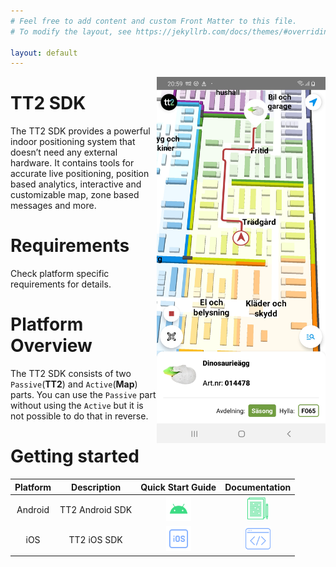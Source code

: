 ```yaml
---
# Feel free to add content and custom Front Matter to this file.
# To modify the layout, see https://jekyllrb.com/docs/themes/#overriding-theme-defaults

layout: default
---
```


<img align="right" src="res/Screenshot_TT2POC.jpg" width="270">

# TT2 SDK

The TT2 SDK provides a powerful indoor positioning system that doesn’t need any external hardware. It contains tools for
accurate live positioning, position based analytics, interactive and customizable map, zone based messages and more. 

# Requirements

Check platform specific requirements for details.

# Platform Overview

The TT2 SDK consists of two `Passive`(**TT2**) and `Active`(**Map**) parts. You can use the `Passive` part without using
the `Active` but it is not possible to do that in reverse.

# Getting started

| Platform |   Description   |                                  Quick Start Guide                                   |                                  Documentation                                   |
| :------: | :-------------: | :----------------------------------------------------------------------------------: | :------------------------------------------------------------------------------: |
| Android  | TT2 Android SDK | [<img src="res/android.svg" width="40" height="40" />](./guide_android/android.html) | [<img src="res/doc-android.svg" width="35" height="35" />](./android/index.html) |
|   iOS    |   TT2 iOS SDK   |             [<img src="res/ios.svg" width="40" height="40" />](ios.html)             |  [<img src="res/sample-ios.svg" width="40" height="40" />](ios.md#code-samples)  |